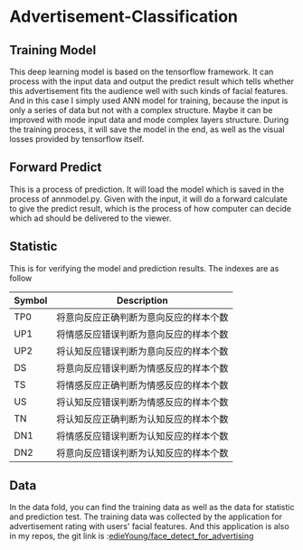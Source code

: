 # Advertisement-Classification

## Training Model
This deep learning model is based on the tensorflow framework. It can process with the input data and output the predict result which tells whether this advertisement fits the audience well with such kinds of facial features. And in this case I simply used ANN model for training, because the input is only a series of data but not with a complex structure. Maybe it can be improved with mode input data and mode complex layers structure.
During the training process, it will save the model in the end, as well as the visual losses provided by tensorflow itself.

## Forward Predict
This is a process of prediction. It will load the model which is saved in the process of annmodel.py. Given with the input, it will do a forward calculate to give the predict result, which is the process of how computer can decide which ad should be delivered to the viewer.

## Statistic
This is for verifying the model and prediction results. The indexes are as follow


Symbol | Description
------- | -------
TP0| 将意向反应正确判断为意向反应的样本个数
UP1| 将情感反应错误判断为意向反应的样本个数
UP2| 将认知反应错误判断为意向反应的样本个数
DS| 将意向反应错误判断为情感反应的样本个数
TS| 将情感反应正确判断为情感反应的样本个数
US| 将认知反应错误判断为情感反应的样本个数
TN| 将认知反应正确判断为认知反应的样本个数
DN1| 将情感反应错误判断为认知反应的样本个数
DN2| 将意向反应错误判断为认知反应的样本个数

## Data
In the data fold, you can find the training data as well as the data for statistic and prediction test. The training data was collected by the application for advertisement rating with users' facial features. And this application is also in my repos, the git link is :[edieYoung/face_detect_for_advertising](https://github.com/edieYoung/face_detect_for_advertising)





